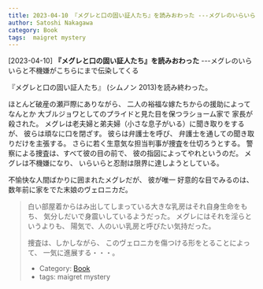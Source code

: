 ```yaml
---
title: 2023-04-10 『メグレと口の固い証人たち』を読みおわった ---メグレのいらいらと不機嫌がこちらにまで伝染してくる
author: Satoshi Nakagawa
category: Book
tags:  maigret mystery
---
```


[2023-04-10] **『メグレと口の固い証人たち』を読みおわった**  ---メグレのいらいらと不機嫌がこちらにまで伝染してくる

 『メグレと口の固い証人たち』
(シムノン 2013)を読み終わった。

 ほとんど破産の瀬戸際にありながら、
二人の裕福な嫁たちからの援助によってなんとか
大ブルジョワとしてのプライドと見た目を保つラショーム家で
家長が殺された。
メグレは老夫婦と弟夫婦（小さな息子がいる）に聞き取りをするが、
彼らは頑なに口を閉ざす。
彼らは弁護士を呼び、
弁護士を通しての聞き取りだけを主張する。
さらに若く生意気な担当判事が捜査を仕切ろうとする。
警察による捜査は、すべて彼の目の前で、
彼の指図によってやれというのだ。
メグレは不機嫌になり、
いらいらと忍耐は限界に達しようとしている。

 不愉快な人間ばかりに囲まれたメグレだが、
彼が唯一 好意的な目でみるのは、
数年前に家をでた末娘のヴェロニカだ。

<BLOCKQUOTE>
白い部屋着からはみ出してしまっている大きな乳房はそれ自身生命をもち、
気分しだいで身震いしているようだった。
メグレにはそれを淫らというよりも、
陽気で、人のいい乳房と呼びたい気持だった。
</BLOCKQOUTE>

 捜査は、しかしながら、
このヴェロニカを傷つける形をとることによって、
一気に進展する・・・。

- Category: [Book](https://merapano.github.io/categories.html#Book)
- tags:  maigret mystery
